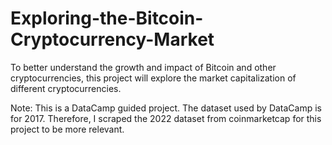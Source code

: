 # Exploring-the-Bitcoin-Cryptocurrency-Market
To better understand the growth and impact of Bitcoin and other cryptocurrencies, this project will explore the market capitalization of different cryptocurrencies.

Note: This is a DataCamp guided project. The dataset used by DataCamp is for 2017. 
Therefore, I scraped the 2022 dataset from coinmarketcap for this project to be more relevant.
